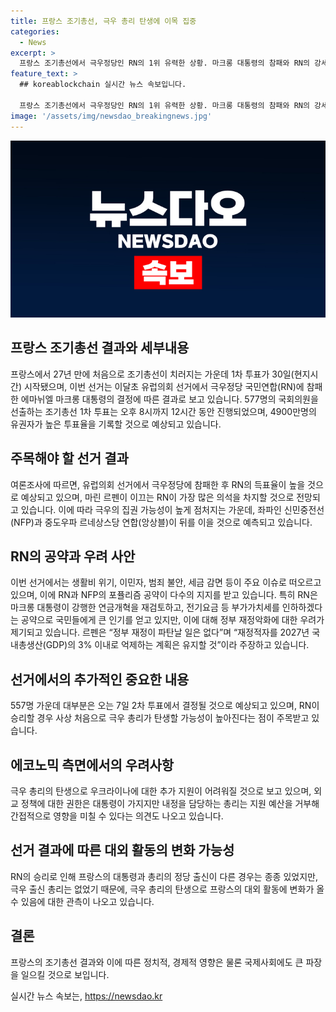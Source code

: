 ```yaml
---
title: 프랑스 조기총선, 극우 총리 탄생에 이목 집중
categories:
  - News
excerpt: >
  프랑스 조기총선에서 극우정당인 RN의 1위 유력한 상황. 마크롱 대통령의 참패와 RN의 강세. RN과 NFP의 포퓰리즘 공약으로 인한 지지 증가. 그러나 정부 재정악화 우려도 크다. 557명의 국회의원을 선출하는 이번 선거에서 RN의 승리시 극우 출신 총리 등장 가능성과 우크라에 대한 추가 지원에 대한 우려도 존재한다. 1차 투표 후보자가 2차 투표에서 결정될 것으로 보이며, 정국에 대한 관심이 높아지고 있다. (150자)
feature_text: >
  ## koreablockchain 실시간 뉴스 속보입니다.

  프랑스 조기총선에서 극우정당인 RN의 1위 유력한 상황. 마크롱 대통령의 참패와 RN의 강세. RN과 NFP의 포퓰리즘 공약으로 인한 지지 증가. 그러나 정부 재정악화 우려도 크다. 557명의 국회의원을 선출하는 이번 선거에서 RN의 승리시 극우 출신 총리 등장 가능성과 우크라에 대한 추가 지원에 대한 우려도 존재한다. 1차 투표 후보자가 2차 투표에서 결정될 것으로 보이며, 정국에 대한 관심이 높아지고 있다. (150자)
image: '/assets/img/newsdao_breakingnews.jpg'
---
```


<p><img src="/assets/img/newsdao_breakingnews.jpg" alt="koreablockchain 속보" /></p>

<h2 data-ke-size="size26">프랑스 조기총선 결과와 세부내용</h2>

<p data-ke-size="size16">프랑스에서 27년 만에 처음으로 조기총선이 치러지는 가운데 1차 투표가 30일(현지시간) 시작됐으며, 이번 선거는 이달초 유럽의회 선거에서 극우정당 국민연합(RN)에 참패한 에마뉘엘 마크롱 대통령의 결정에 따른 결과로 보고 있습니다. 577명의 국회의원을 선출하는 조기총선 1차 투표는 오후 8시까지 12시간 동안 진행되었으며, 4900만명의 유권자가 높은 투표율을 기록할 것으로 예상되고 있습니다.</p>

<h2 data-ke-size="size26">주목해야 할 선거 결과</h2>

<p data-ke-size="size16">여론조사에 따르면, 유럽의회 선거에서 극우정당에 참패한 후 RN의 득표율이 높을 것으로 예상되고 있으며, 마린 르펜이 이끄는 RN이 가장 많은 의석을 차지할 것으로 전망되고 있습니다. 이에 따라 극우의 집권 가능성이 높게 점처지는 가운데, 좌파인 신민중전선(NFP)과 중도우파 르네상스당 연합(앙상블)이 뒤를 이을 것으로 예측되고 있습니다.</p>

<h2 data-ke-size="size26">RN의 공약과 우려 사안</h2>

<p data-ke-size="size16">이번 선거에서는 생활비 위기, 이민자, 범죄 불안, 세금 감면 등이 주요 이슈로 떠오르고 있으며, 이에 RN과 NFP의 포퓰리즘 공약이 다수의 지지를 받고 있습니다. 특히 RN은 마크롱 대통령이 강행한 연금개혁을 재검토하고, 전기요금 등 부가가치세를 인하하겠다는 공약으로 국민들에게 큰 인기를 얻고 있지만, 이에 대해 정부 재정악화에 대한 우려가 제기되고 있습니다. 르펜은 “정부 재정이 파탄날 일은 없다”며 “재정적자를 2027년 국내총생산(GDP)의 3% 이내로 억제하는 계획은 유지할 것”이라 주장하고 있습니다.</p>

<h2 data-ke-size="size26">선거에서의 추가적인 중요한 내용</h2>

<p data-ke-size="size16">557명 가운데 대부분은 오는 7일 2차 투표에서 결정될 것으로 예상되고 있으며, RN이 승리할 경우 사상 처음으로 극우 총리가 탄생할 가능성이 높아진다는 점이 주목받고 있습니다.</p>

<h2 data-ke-size="size26">에코노믹 측면에서의 우려사항</h2>

<p data-ke-size="size16">극우 총리의 탄생으로 우크라이나에 대한 추가 지원이 어려워질 것으로 보고 있으며, 외교 정책에 대한 권한은 대통령이 가지지만 내정을 담당하는 총리는 지원 예산을 거부해 간접적으로 영향을 미칠 수 있다는 의견도 나오고 있습니다. </p>

<h2 data-ke-size="size26">선거 결과에 따른 대외 활동의 변화 가능성</h2>

<p data-ke-size="size16">RN의 승리로 인해 프랑스의 대통령과 총리의 정당 출신이 다른 경우는 종종 있었지만, 극우 출신 총리는 없었기 때문에, 극우 총리의 탄생으로 프랑스의 대외 활동에 변화가 올 수 있음에 대한 관측이 나오고 있습니다.</p>

<h2 data-ke-size="size26">결론</h2>

<p data-ke-size="size16">프랑스의 조기총선 결과와 이에 따른 정치적, 경제적 영향은 물론 국제사회에도 큰 파장을 일으킬 것으로 보입니다.</p>
실시간 뉴스 속보는, <a href="https://newsdao.kr" rel="dofollow">https://newsdao.kr</a>


